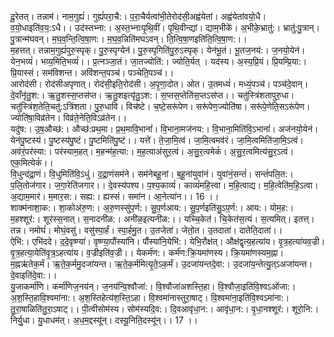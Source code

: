 

  
दू॒रेतत्। तन्नाम॑। नाम॒गुह्यं॑। गुह्यं॑परा॒चै:। प॒रा॒चैर्यत्वा॑भी॒तेरोद॑सी॒अह्व॑येतां। अह्व॑येतांवयो॒धै। व॒यो॒धाइति॑व॒य॒:ऽधै।। उद॑स्तभ्ना:। अ॒स्त॒भ्नाःपृ॒थि॒वीं। पृ॒थि॒वीन्द्यां। द्याम॒भीके॑। अ॒भीके॒भ्रातु॑:। भ्रातु॑:पु॒त्रान्। पु॒त्रान्म॑घवन्। म॒घ॒व॒न्ति॒त्वि॒षा॒ण:। म॒घ॒व॒न्निति॑मघऽवन्। ति॒त्वि॒षा॒णइति॑ति॒त्वि॒षा॒ण:।।  
म॒हत्तत्। तन्नाम॒गुह्यं॑पुरु॒स्पृक्। पु॒रु॒स्पृग्येन॑। पु॒रु॒स्पृगिति॑पु॒रु॒ऽस्पृक्। येन॑भू॒तं। भू॒तज॒नय॑:। ज॒नयो॒येन॑। येन॒भव्यं॑। भव्य॒मिति॒भव्यं॑।। प्र॒त्नञ्जा॒तं। जा॒तज्योति॑:। ज्योति॒र्यत् । यद॑स्य। अ॒स्य॒प्रि॒यं। प्रि॒यम्प्रि॒या:। प्रि॒यास्सं। सम॑विशन्त। अवि॑शन्त॒पञ्च॑। पञ्चेति॒पञ्च॑।।  
आरोद॑सी। रोद॑सीअपृणात्। रोद॑सी॒इति॒रोद॑सी। अ॒पृ॒णा॒दोत। ओत। उ॒तमध्यं॑। मध्यं॒पञ्च॑। पञ्च॑दे॒वान्। दे॒वाँनृ॑तु॒श:। ऋ॒तु॒शस्स॒प्तस॑प्त। ऋ॒तु॒शइत्यृ॑तु॒ऽश:। स॒प्तस॒प्तेति॑स॒प्तऽस॑प्त।। चतु॑स्त्रिंशतापुरु॒धा। चतु॑स्त्रिंश॒तेति॒चतु॑:ऽत्रिंशता। पु॒रु॒धावि। विच॑ष्टे। च॒ष्टे॒सरू॑पेण। सरू॑पेण॒ज्योति॑षा। सरू॑पे॒णेति॒सऽरू॑पेण। ज्योति॑षा॒विव्र॑तेन। विव्र॑ते॒नेति॒विऽव्र॑तेन।।  
यदु॑ष:। उ॒ष॒औच्छ॑:। औच्छ॑:प्रथ॒मा। प्र॒थ॒मावि॒भानां॑। वि॒भाना॒मज॑नय:। वि॒भाना॒मिति॑वि॒ऽभानां॑। अज॑नयो॒येन॑। येन॑पु॒ष्टस्य॑। पु॒ष्टस्य॑पु॒ष्टं। पु॒ष्टमिति॑पु॒ष्टं।। यत्ते॑। ते॒जा॒मि॒त्वं। जा॒मि॒त्वमव॑रं। जा॒मि॒त्वमिति॑जा॒मि॒ऽत्वं। अव॑रं॒पर॑स्या:। पर॑स्याम॒हत्। म॒हन्म॑ह॒त्या:। म॒ह॒त्याअ॑सुर॒त्वं। अ॒सु॒र॒त्वमेकं॑। अ॒सु॒र॒त्वमित्य॑सु॒र॒ऽत्वं। एक॒मित्येकं॑।।  
वि॒धुन्द॑द्रा॒णं। वि॒धुमिति॑वि॒ऽधुं। द॒द्रा॒णंसम॑ने। सम॑नेबहू॒नां। ब॒हू॒नांयुवा॑नं। युवा॑नं॒सन्तं॑। सन्तं॑पलि॒त:। प॒लि॒तोज॑गार। ज॒गा॒रेति॑जगार।। दे॒वस्य॑पश्य। प॒श्य॒काव्यं॑। काव्यं॑महि॒त्त्वा। म॒हि॒त्वाद्य। म॒हि॒त्वेति॑म॒हि॒ऽत्वा। अ॒द्याम॒मार॑। म॒मार॒स:। सह्य:। ह्यस्सं। समा॑न। आ॒नेत्या॑न।। 16 ।।  
शाक्म॑नाशा॒क:। शा॒कोअ॑रु॒ण:। अ॒रु॒णस्सु॑प॒र्ण:। सु॒प॒र्णआय:। सु॒प॒र्णइति॑सु॒ऽप॒र्ण:। आय:। योम॒ह:। म॒हश्शूर॑:। शूर॑स्स॒नात्। स॒नादनी॑ळ:। अनी॑ळ॒इत्यनी॑ळ:।। यच्चि॒केत॑। चि॒केत॑स॒त्यं। स॒त्यमित्। इतत्त्। तन्न। नमोघं॑। मोघं॒वसु॑। वसु॑स्पा॒र्हं। स्पा॒र्हमु॒त। उ॒तजेता॑। जेतो॒त। उ॒तदाता॑। दातेति॒दाता॑।।  
ऐभि॑:। एभि॑ददे। द॒दे॒वृष्ण्या॑। वृष्ण्या॒पौंस्या॑नि। पौंस्या॑नि॒येभि॑:। येभि॒रौक्ष॑त्। औक्ष॑द्वृत्य॒हत्या॑य। वृ॒त्र॒हत्या॑यव॒ज्री। वृ॒त्र॒हत्या॒येति॑वृ॒त्र॒ऽहत्या॑य। व॒ज्रीइति॑व॒ज्री।। येकर्म॑ण:। कर्म॑ण:क्रि॒यमा॑णस्य। क्रि॒यमा॑णस्यम॒ह्ना। म॒ह्नऋ॑तेक॒र्मं। ऋ॒ते॒क॒र्ममु॒दजा॑यन्त। ऋ॒ते॒क॒र्ममित्यृ॒ते॒ऽक॒र्मं। उ॒दजा॑यन्तदे॒वा:। उ॒दजा॑य॒न्तेत्यु॒त्ऽअजा॑यन्त। दे॒वाइति॑दे॒वा:।।  
यु॒जाकर्मा॑णि। कर्मा॑णिज॒नय॑न्। ज॒नय॑न्वि॒श्वौजा॑:। वि॒श्वौजा॑अशस्ति॒हा। वि॒श्वौजा॒इति॑वि॒श्वऽओ॑जा:। अ॒श॒स्ति॒हावि॒श्वमा॑ना:। अ॒श॒स्तिहेत्य॑श॒स्ति॒ऽहा। वि॒श्वमा॑नास्तुरा॒षाट्। वि॒श्वमा॑ना॒इति॑वि॒श्वऽमा॑ना:। तु॒रा॒षाळिति॑तु॒रा॒ऽषाट्।। पी॒त्वीसोम॑स्य। सोम॑स्यदि॒व:। दि॒वआवृ॑धा॒न:। आवृ॑धा॒न:। वृ॒धा॒नश्शूर॑:। शूरो॒नि:। निर्यु॒धा। यु॒धाधम॑त्। अ॒ध॒म॒द्दस्यू॑न्। दस्यू॒निति॒दस्यू॑न्।। 17 ।।  
